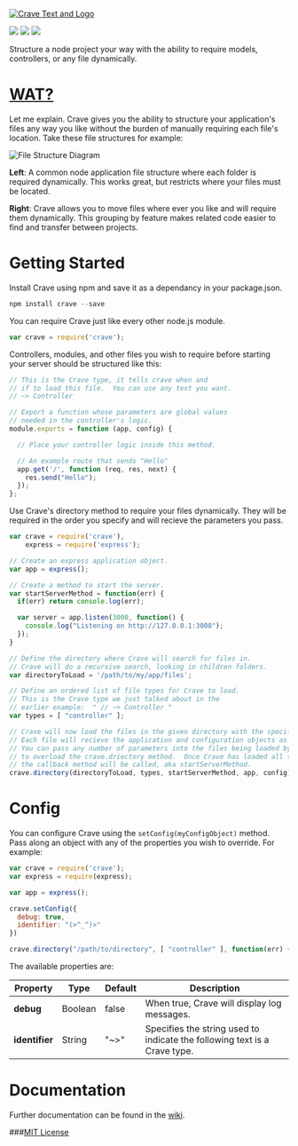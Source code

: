 <a href="https://i.imgur.com/kUpVtGD.gif" target="_blank">![Crave Text and Logo](http://i.imgur.com/e8I1abL.jpg)</a>

<a href="https://travis-ci.org/ssmereka/crave" target="_blank"><img src="https://travis-ci.org/ssmereka/crave.svg" /></a>
<a href="https://david-dm.org/ssmereka/crave" target="_blank"><img src="https://david-dm.org/ssmereka/crave.svg" /></a>
<a href="http://badge.fury.io/js/crave" target="_blank"><img src="https://badge.fury.io/js/crave.svg" /></a>

Structure a node project your way with the ability to require models, controllers, or any file dynamically.

# <a target="_blank" href="http://i.imgur.com/zKkNNBh.jpg">WAT</a><a target="_blank" href="http://i.imgur.com/yJreqHM.png">?</a>
Let me explain.  Crave gives you the ability to structure your application's files any way you like without the burden of manually requiring each file's location.  Take these file structures for example:

![File Structure Diagram](http://i.imgur.com/H3fBKMR.png) 

**Left**:  A common node application file structure where each folder is required dynamically.  This works great, but restricts where your files must be located.

**Right**: Crave allows you to move files where ever you like and will require them dynamically.  This grouping by feature makes related code easier to find and transfer between projects.

# Getting Started

Install Crave using npm and save it as a dependancy in your package.json.

```javascript
npm install crave --save
```

You can require Crave just like every other node.js module.

```javascript
var crave = require('crave');
```

Controllers, modules, and other files you wish to require before starting your server should be structured like this:

```javascript
// This is the Crave type, it tells crave when and 
// if to load this file.  You can use any text you want.
// ~> Controller

// Export a function whose parameters are global values 
// needed in the controller's logic.
module.exports = function (app, config) {

  // Place your controller logic inside this method.

  // An example route that sends "Hello"
  app.get('/', function (req, res, next) {
    res.send("Hello");
  });
};
```

Use Crave's directory method to require your files dynamically.  They will be required in the order you specify and will recieve the parameters you pass.

```javascript
var crave = require('crave'),
    express = require('express');

// Create an express application object.
var app = express();

// Create a method to start the server.
var startServerMethod = function(err) {
  if(err) return console.log(err);

  var server = app.listen(3000, function() {
    console.log("Listening on http://127.0.0.1:3000");
  });
}

// Define the directory where Crave will search for files in.
// Crave will do a recursive search, looking in children folders.
var directoryToLoad = '/path/to/my/app/files';

// Define an ordered list of file types for Crave to load.
// This is the Crave type we just talked about in the 
// earlier example:  " // ~> Controller "
var types = [ "controller" ];

// Crave will now load the files in the given directory with the specified types.
// Each file will recieve the application and configuration objects as parameters.
// You can pass any number of parameters into the files being loaded by continuing
// to overload the crave.driectory method.  Once Crave has loaded all the files
// the callback method will be called, aka startServerMethod.
crave.directory(directoryToLoad, types, startServerMethod, app, config);
```

# Config
You can configure Crave using the ```setConfig(myConfigObject)``` method.  Pass along an object with any of the properties you wish to override.  For example:

```javascript
var crave = require('crave');
var express = require(express);

var app = express();

crave.setConfig({
  debug: true,
  identifier: "(>^_^)>"
})

crave.directory("/path/to/directory", [ "controller" ], function(err) { console.log(err || "success"), app);
```

The available properties are:

| Property | Type | Default | Description |
|----------|------|---------|-------------|
| **debug** | Boolean | false | When true, Crave will display log messages. |
| **identifier** | String | "~>" | Specifies the string used to indicate the following text is a Crave type. |


# Documentation

Further documentation can be found in the [wiki](https://github.com/ssmereka/crave/wiki).


###[MIT License](http://www.tldrlegal.com/license/mit-license "MIT License")
